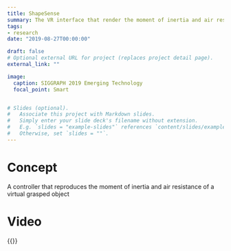 ```yaml
---
title: ShapeSense
summary: The VR interface that render the moment of inertia and air resistance of a virtual grasped object.
tags:
- research
date: "2019-08-27T00:00:00"

draft: false
# Optional external URL for project (replaces project detail page).
external_link: ""

image:
  caption: SIGGRAPH 2019 Emerging Technology
  focal_point: Smart


# Slides (optional).
#   Associate this project with Markdown slides.
#   Simply enter your slide deck's filename without extension.
#   E.g. `slides = "example-slides"` references `content/slides/example-slides.md`.
#   Otherwise, set `slides = ""`.
---
```

# Concept 
A controller that reproduces the moment of inertia and air resistance of a virtual grasped object
# Video
{{<youtube RYP4salOgJ8>}}